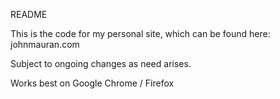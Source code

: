 
README

This is the code for my personal site, which can be found here: johnmauran.com

Subject to ongoing changes as need arises.

Works best on Google Chrome / Firefox
